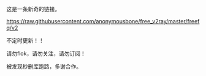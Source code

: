 这是一条新奇的链接。

https://raw.githubusercontent.com/anonymousbone/free_v2ray/master/freefq/v2

不定时更新！！

请勿flok，请勿关注，请勿订阅！

被发现秒删库跑路，多谢合作。
